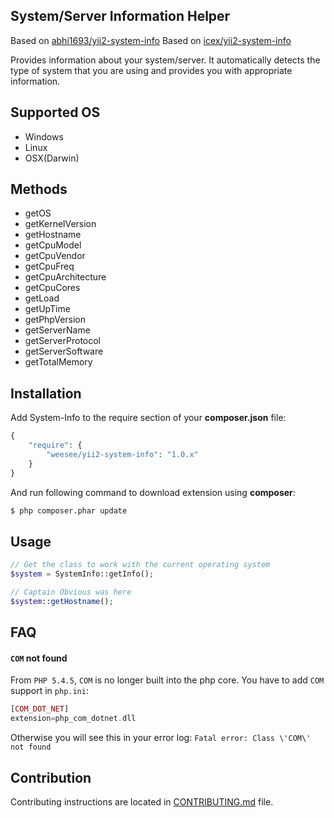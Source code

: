 System/Server Information Helper
--------------------------------

Based on [abhi1693/yii2-system-info](https://github.com/abhi1693/yii2-system-info)
Based on [icex/yii2-system-info](https://github.com/icex/yii2-system-info)



Provides information about your system/server. It automatically detects the type of system that you are using and 
provides you with appropriate information.
 
## Supported OS

- Windows
- Linux
- OSX(Darwin)

## Methods

- getOS
- getKernelVersion
- getHostname
- getCpuModel
- getCpuVendor
- getCpuFreq
- getCpuArchitecture
- getCpuCores
- getLoad
- getUpTime
- getPhpVersion
- getServerName
- getServerProtocol
- getServerSoftware
- getTotalMemory

## Installation

Add System-Info to the require section of your **composer.json** file:

```php
{
    "require": {
        "weesee/yii2-system-info": "1.0.x"
    }
}
```

And run following command to download extension using **composer**:

```bash
$ php composer.phar update
```

## Usage

```php
// Get the class to work with the current operating system
$system = SystemInfo::getInfo();

// Captain Obvious was here
$system::getHostname();
```

## FAQ

#### `COM` not found

From `PHP 5.4.5`, `COM` is no longer built into the php core. You have to add `COM` support in `php.ini`:

```php
[COM_DOT_NET] 
extension=php_com_dotnet.dll 
```

Otherwise you will see this in your error log: `Fatal error: Class \'COM\' not found`

## Contribution

Contributing instructions are located in [CONTRIBUTING.md](CONTRIBUTING.md) file.
